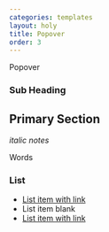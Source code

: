 ```yaml
---
categories: templates
layout: holy
title: Popover
order: 3
---
```


Popover

### Sub Heading


## Primary Section

_italic notes_

Words



### List
* [List item with link](http://bbc.com)
* List item blank
* [List item with link](http://bbc.com)
